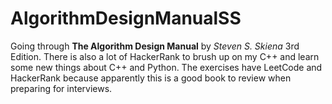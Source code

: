 # AlgorithmDesignManualSS

Going through **The Algorithm Design Manual** by *Steven S. Skiena* 3rd Edition.  There is also a lot of HackerRank to brush up on my C++ and learn some new things about C++ and Python. The exercises have LeetCode and HackerRank because apparently this is a good book to review when preparing for interviews. 
